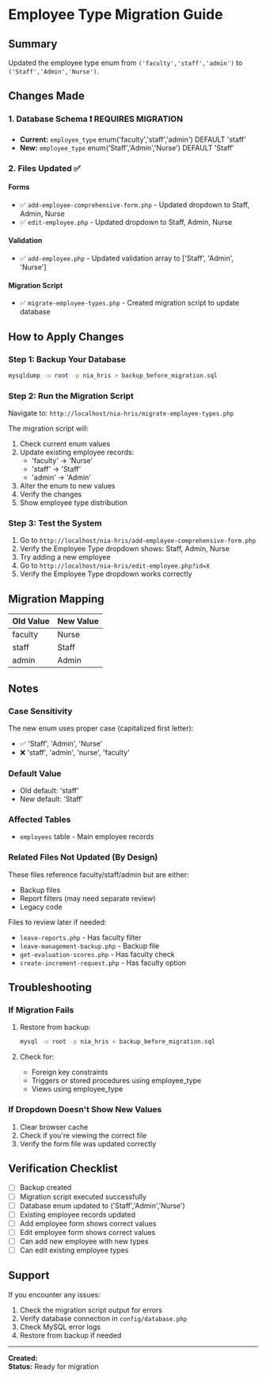 # Employee Type Migration Guide

## Summary
Updated the employee type enum from `('faculty','staff','admin')` to `('Staff','Admin','Nurse')`.

## Changes Made

### 1. **Database Schema** ❗ REQUIRES MIGRATION
- **Current:** `employee_type` enum('faculty','staff','admin') DEFAULT 'staff'
- **New:** `employee_type` enum('Staff','Admin','Nurse') DEFAULT 'Staff'

### 2. **Files Updated** ✅

#### Forms
- ✅ `add-employee-comprehensive-form.php` - Updated dropdown to Staff, Admin, Nurse
- ✅ `edit-employee.php` - Updated dropdown to Staff, Admin, Nurse

#### Validation
- ✅ `add-employee.php` - Updated validation array to ['Staff', 'Admin', 'Nurse']

#### Migration Script
- ✅ `migrate-employee-types.php` - Created migration script to update database

## How to Apply Changes

### Step 1: Backup Your Database
```bash
mysqldump -u root -p nia_hris > backup_before_migration.sql
```

### Step 2: Run the Migration Script
Navigate to: `http://localhost/nia-hris/migrate-employee-types.php`

The migration script will:
1. Check current enum values
2. Update existing employee records:
   - 'faculty' → 'Nurse'
   - 'staff' → 'Staff'  
   - 'admin' → 'Admin'
3. Alter the enum to new values
4. Verify the changes
5. Show employee type distribution

### Step 3: Test the System
1. Go to `http://localhost/nia-hris/add-employee-comprehensive-form.php`
2. Verify the Employee Type dropdown shows: Staff, Admin, Nurse
3. Try adding a new employee
4. Go to `http://localhost/nia-hris/edit-employee.php?id=X`
5. Verify the Employee Type dropdown works correctly

## Migration Mapping

| Old Value  | New Value |
|------------|-----------|
| faculty    | Nurse     |
| staff      | Staff     |
| admin      | Admin     |

## Notes

### Case Sensitivity
The new enum uses proper case (capitalized first letter):
- ✅ 'Staff', 'Admin', 'Nurse'
- ❌ 'staff', 'admin', 'nurse', 'faculty'

### Default Value
- Old default: 'staff'
- New default: 'Staff'

### Affected Tables
- `employees` table - Main employee records

### Related Files Not Updated (By Design)
These files reference faculty/staff/admin but are either:
- Backup files
- Report filters (may need separate review)
- Legacy code

Files to review later if needed:
- `leave-reports.php` - Has faculty filter
- `leave-management-backup.php` - Backup file
- `get-evaluation-scores.php` - Has faculty check
- `create-increment-request.php` - Has faculty option

## Troubleshooting

### If Migration Fails
1. Restore from backup:
   ```bash
   mysql -u root -p nia_hris < backup_before_migration.sql
   ```

2. Check for:
   - Foreign key constraints
   - Triggers or stored procedures using employee_type
   - Views using employee_type

### If Dropdown Doesn't Show New Values
1. Clear browser cache
2. Check if you're viewing the correct file
3. Verify the form file was updated correctly

## Verification Checklist

- [ ] Backup created
- [ ] Migration script executed successfully
- [ ] Database enum updated to ('Staff','Admin','Nurse')
- [ ] Existing employee records updated
- [ ] Add employee form shows correct values
- [ ] Edit employee form shows correct values
- [ ] Can add new employee with new types
- [ ] Can edit existing employee types

## Support

If you encounter any issues:
1. Check the migration script output for errors
2. Verify database connection in `config/database.php`
3. Check MySQL error logs
4. Restore from backup if needed

---
**Created:** <?php echo date('Y-m-d H:i:s'); ?>  
**Status:** Ready for migration

